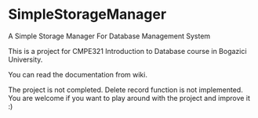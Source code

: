 # SimpleStorageManager
A Simple Storage Manager For Database Management System

This is a project for CMPE321 Introduction to Database course in Bogazici University.

You can read the documentation from wiki.

The project is not completed. Delete record function is not implemented. You are welcome if you want to play around with the project and improve it :)
